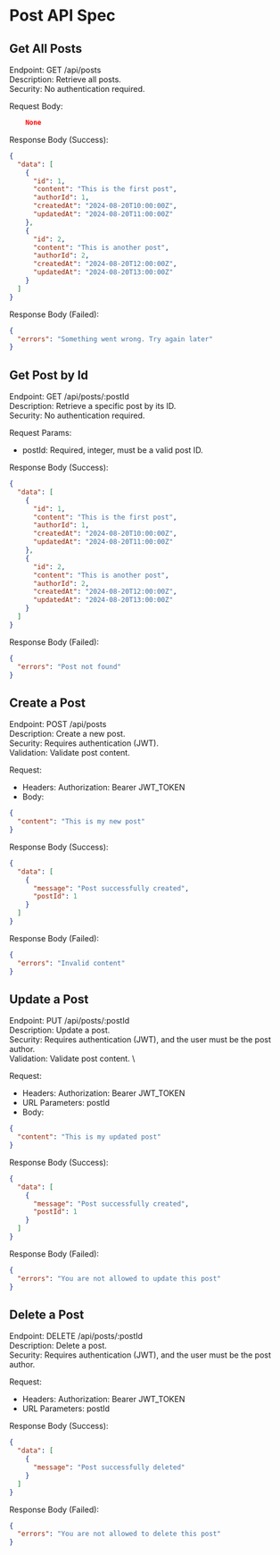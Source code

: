 # Post API Spec

## Get All Posts

Endpoint: GET /api/posts \
Description: Retrieve all posts. \
Security: No authentication required.

Request Body:

```json
    None
```

Response Body (Success):

```json
{
  "data": [
    {
      "id": 1,
      "content": "This is the first post",
      "authorId": 1,
      "createdAt": "2024-08-20T10:00:00Z",
      "updatedAt": "2024-08-20T11:00:00Z"
    },
    {
      "id": 2,
      "content": "This is another post",
      "authorId": 2,
      "createdAt": "2024-08-20T12:00:00Z",
      "updatedAt": "2024-08-20T13:00:00Z"
    }
  ]
}
```

Response Body (Failed):

```json
{
  "errors": "Something went wrong. Try again later"
}
```

## Get Post by Id

Endpoint: GET /api/posts/:postId \
Description: Retrieve a specific post by its ID.\
Security: No authentication required.

Request Params:

- postId: Required, integer, must be a valid post ID.

Response Body (Success):

```json
{
  "data": [
    {
      "id": 1,
      "content": "This is the first post",
      "authorId": 1,
      "createdAt": "2024-08-20T10:00:00Z",
      "updatedAt": "2024-08-20T11:00:00Z"
    },
    {
      "id": 2,
      "content": "This is another post",
      "authorId": 2,
      "createdAt": "2024-08-20T12:00:00Z",
      "updatedAt": "2024-08-20T13:00:00Z"
    }
  ]
}
```

Response Body (Failed):

```json
{
  "errors": "Post not found"
}
```

## Create a Post

Endpoint: POST /api/posts \
Description: Create a new post. \
Security: Requires authentication (JWT). \
Validation: Validate post content.

Request:

- Headers: Authorization: Bearer JWT_TOKEN
- Body:

```json
{
  "content": "This is my new post"
}
```

Response Body (Success):

```json
{
  "data": [
    {
      "message": "Post successfully created",
      "postId": 1
    }
  ]
}
```

Response Body (Failed):

```json
{
  "errors": "Invalid content"
}
```

## Update a Post

Endpoint: PUT /api/posts/:postId \
Description: Update a post. \
Security: Requires authentication (JWT), and the user must be the post author. \
Validation: Validate post content. \

Request:

- Headers: Authorization: Bearer JWT_TOKEN
- URL Parameters: postId
- Body:

```json
{
  "content": "This is my updated post"
}
```

Response Body (Success):

```json
{
  "data": [
    {
      "message": "Post successfully created",
      "postId": 1
    }
  ]
}
```

Response Body (Failed):

```json
{
  "errors": "You are not allowed to update this post"
}
```

## Delete a Post

Endpoint: DELETE /api/posts/:postId \
Description: Delete a post. \
Security: Requires authentication (JWT), and the user must be the post author.

Request:

- Headers: Authorization: Bearer JWT_TOKEN
- URL Parameters: postId

Response Body (Success):

```json
{
  "data": [
    {
      "message": "Post successfully deleted"
    }
  ]
}
```

Response Body (Failed):

```json
{
  "errors": "You are not allowed to delete this post"
}
```
